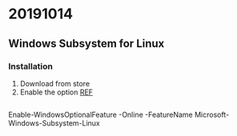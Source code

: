 # 20191014

## Windows Subsystem for Linux
### Installation
1. Download from store
2. Enable the option [REF](https://docs.microsoft.com/en-us/windows/wsl/install-win10?redirectedfrom=MSDN)
```
```
Enable-WindowsOptionalFeature -Online -FeatureName Microsoft-Windows-Subsystem-Linux
```
```
<!--stackedit_data:
eyJoaXN0b3J5IjpbLTEzNDgwODA5NzBdfQ==
-->